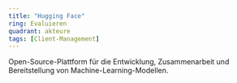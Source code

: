```yaml
---
title: "Hugging Face"
ring: Evaluieren
quadrant: akteure
tags: [Client-Management]
---
```


Open-Source-Plattform für die Entwicklung, Zusammenarbeit und Bereitstellung von Machine-Learning-Modellen.
